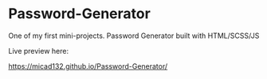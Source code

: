 # Password-Generator
One of my first mini-projects.
Password Generator built with HTML/SCSS/JS


Live preview here:

https://micad132.github.io/Password-Generator/

